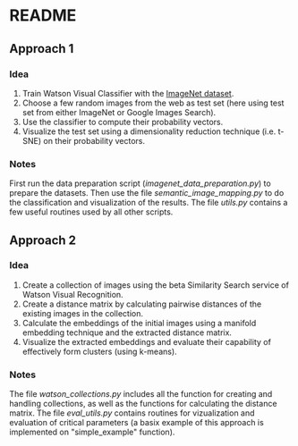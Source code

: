 # README #

## Approach 1 ##
### Idea ###

1. Train Watson Visual Classifier with the [ImageNet dataset](http://www.image-net.org/).
2. Choose a few random images from the web as test set (here using test set from either ImageNet or Google Images Search).
3. Use the classifier to compute their probability vectors.
4. Visualize the test set using a dimensionality reduction technique (i.e. t-SNE) on their probability vectors.

### Notes ###

First run the data preparation script (*imagenet_data_preparation.py*) to prepare the datasets. Then use the file *semantic_image_mapping.py* to do the classification and visualization of the results. The file *utils.py* contains a few useful routines used by all other scripts.

## Approach 2 ##
### Idea ###

1. Create a collection of images using the beta Similarity Search service of Watson Visual Recognition.
2. Create a distance matrix by calculating pairwise distances of the existing images in the collection.
3. Calculate the embeddings of the initial images using a manifold embedding technique and the extracted distance matrix.    
4. Visualize the extracted embeddings and evaluate their capability of effectively form clusters (using k-means).

### Notes ###
The file *watson_collections.py* includes all the function for creating and handling collections, as well as the functions for calculating the distance matrix. The file *eval_utils.py* contains routines for vizualization and evaluation of critical parameters (a basix example of this approach is implemented on "simple_example" function).
